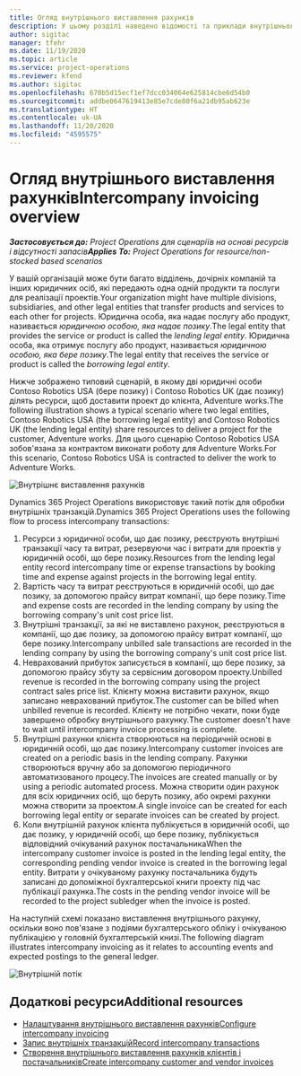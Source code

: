 ```yaml
---
title: Огляд внутрішнього виставлення рахунків
description: У цьому розділі наведено відомості та приклади внутрішнього виставлення рахунка-фактури для проектів.
author: sigitac
manager: tfehr
ms.date: 11/19/2020
ms.topic: article
ms.service: project-operations
ms.reviewer: kfend
ms.author: sigitac
ms.openlocfilehash: 670b5d15ecf1ef7dcc034064e625814cbe6d54b0
ms.sourcegitcommit: addbe0647619413e85e7cde80f6a21db95ab623e
ms.translationtype: HT
ms.contentlocale: uk-UA
ms.lasthandoff: 11/20/2020
ms.locfileid: "4595575"
---
```

# <a name="intercompany-invoicing-overview"></a><span data-ttu-id="d4a91-103">Огляд внутрішнього виставлення рахунків</span><span class="sxs-lookup"><span data-stu-id="d4a91-103">Intercompany invoicing overview</span></span>

<span data-ttu-id="d4a91-104">_**Застосовується до:** Project Operations для сценаріїв на основі ресурсів і відсутності запасів_</span><span class="sxs-lookup"><span data-stu-id="d4a91-104">_**Applies To:** Project Operations for resource/non-stocked based scenarios_</span></span>

<span data-ttu-id="d4a91-105">У вашій організацій може бути багато відділень, дочірніх компаній та інших юридичних осіб, які передають одна одній продукти та послуги для реалізації проектів.</span><span class="sxs-lookup"><span data-stu-id="d4a91-105">Your organization might have multiple divisions, subsidiaries, and other legal entities that transfer products and services to each other for projects.</span></span> <span data-ttu-id="d4a91-106">Юридична особа, яка надає послугу або продукт, називається *юридичною особою, яка надає позику*.</span><span class="sxs-lookup"><span data-stu-id="d4a91-106">The legal entity that provides the service or product is called the *lending legal entity*.</span></span> <span data-ttu-id="d4a91-107">Юридична особа, яка отримує послугу або продукт, називається *юридичною особою, яка бере позику*.</span><span class="sxs-lookup"><span data-stu-id="d4a91-107">The legal entity that receives the service or product is called the *borrowing legal entity*.</span></span>

<span data-ttu-id="d4a91-108">Нижче зображено типовий сценарій, в якому дві юридичні особи Contoso Robotics USA (бере позику) і Contoso Robotics UK (дає позику) ділять ресурси, щоб доставити проект до клієнта, Adventure works.</span><span class="sxs-lookup"><span data-stu-id="d4a91-108">The following illustration shows a typical scenario where two legal entities, Contoso Robotics USA (the borrowing legal entity) and Contoso Robotics UK (the lending legal entity) share resources to deliver a project for the customer, Adventure works.</span></span> <span data-ttu-id="d4a91-109">Для цього сценарію Contoso Robotics USA зобов'язана за контрактом виконати роботу для Adventure Works.</span><span class="sxs-lookup"><span data-stu-id="d4a91-109">For this scenario, Contoso Robotics USA is contracted to deliver the work to Adventure Works.</span></span>

![Внутрішнє виставлення рахунків](./media/IntercompanyScenario.png) 

<span data-ttu-id="d4a91-111">Dynamics 365 Project Operations використовує такий потік для обробки внутрішніх транзакцій.</span><span class="sxs-lookup"><span data-stu-id="d4a91-111">Dynamics 365 Project Operations uses the following flow to process intercompany transactions:</span></span>

1. <span data-ttu-id="d4a91-112">Ресурси з юридичної особи, що дає позику, реєструють внутрішні транзакції часу та витрат, резервуючи час і витрати для проектів у юридичній особі, що бере позику.</span><span class="sxs-lookup"><span data-stu-id="d4a91-112">Resources from the lending legal entity record intercompany time or expense transactions by booking time and expense against projects in the borrowing legal entity.</span></span>
2. <span data-ttu-id="d4a91-113">Вартість часу та витрат реєструються в юридичній особі, що дає позику, за допомогою прайсу витрат компанії, що бере позику.</span><span class="sxs-lookup"><span data-stu-id="d4a91-113">Time and expense costs are recorded in the lending company by using the borrowing company's unit cost price list.</span></span>
3. <span data-ttu-id="d4a91-114">Внутрішні транзакції, за які не виставлено рахунок, реєструються в компанії, що дає позику, за допомогою прайсу витрат компанії, що бере позику.</span><span class="sxs-lookup"><span data-stu-id="d4a91-114">Intercompany unbilled sale transactions are recorded in the lending company by using the borrowing company's unit cost price list.</span></span>
4. <span data-ttu-id="d4a91-115">Неврахований прибуток записується в компанії, що бере позику, за допомогою прайсу збуту за сервісним договором проекту.</span><span class="sxs-lookup"><span data-stu-id="d4a91-115">Unbilled revenue is recorded in the borrowing company using the project contract sales price list.</span></span> <span data-ttu-id="d4a91-116">Клієнту можна виставити рахунок, якщо записано неврахований прибуток.</span><span class="sxs-lookup"><span data-stu-id="d4a91-116">The customer can be billed when unbilled revenue is recorded.</span></span> <span data-ttu-id="d4a91-117">Клієнту не потрібно чекати, поки буде завершено обробку внутрішнього рахунку.</span><span class="sxs-lookup"><span data-stu-id="d4a91-117">The customer doesn't have to wait until intercompany invoice processing is complete.</span></span>
5. <span data-ttu-id="d4a91-118">Внутрішні рахунки клієнта створюються на періодичній основі в юридичній особі, що дає позику.</span><span class="sxs-lookup"><span data-stu-id="d4a91-118">Intercompany customer invoices are created on a periodic basis in the lending company.</span></span> <span data-ttu-id="d4a91-119">Рахунки створюються вручну або за допомогою періодичного автоматизованого процесу.</span><span class="sxs-lookup"><span data-stu-id="d4a91-119">The invoices are created manually or by using a periodic automated process.</span></span> <span data-ttu-id="d4a91-120">Можна створити один рахунок для всіх юридичних осіб, що беруть позику, або окремі рахунки можна створити за проектом.</span><span class="sxs-lookup"><span data-stu-id="d4a91-120">A single invoice can be created for each borrowing legal entity or separate invoices can be created by project.</span></span>
6. <span data-ttu-id="d4a91-121">Коли внутрішній рахунок клієнта публікується в юридичній особі, що дає позику, у юридичній особі, що бере позику, публікується відповідний очікуваний рахунок постачальника</span><span class="sxs-lookup"><span data-stu-id="d4a91-121">When the intercompany customer invoice is posted in the lending legal entity, the corresponding pending vendor invoice is created in the borrowing legal entity.</span></span> <span data-ttu-id="d4a91-122">Витрати у очікуваному рахунку постачальника будуть записані до допоміжної бухгалтерської книги проекту під час публікації рахунка.</span><span class="sxs-lookup"><span data-stu-id="d4a91-122">The costs in the pending vendor invoice will be recorded to the project subledger when the invoice is posted.</span></span>

<span data-ttu-id="d4a91-123">На наступній схемі показано виставлення внутрішнього рахунку, оскільки воно пов'язане з подіями бухгалтерського обліку і очікуваною публікацією у головній бухгалтерській книзі.</span><span class="sxs-lookup"><span data-stu-id="d4a91-123">The following diagram illustrates intercompany invoicing as it relates to accounting events and expected postings to the general ledger.</span></span>

![Внутрішній потік](./media/IntercompanyFlow.png)

## <a name="additional-resources"></a><span data-ttu-id="d4a91-125">Додаткові ресурси</span><span class="sxs-lookup"><span data-stu-id="d4a91-125">Additional resources</span></span>

- [<span data-ttu-id="d4a91-126">Налаштування внутрішнього виставлення рахунків</span><span class="sxs-lookup"><span data-stu-id="d4a91-126">Configure intercompany invoicing</span></span>](configure-intercompany-invoicing.md)
- [<span data-ttu-id="d4a91-127">Запис внутрішніх транзакцій</span><span class="sxs-lookup"><span data-stu-id="d4a91-127">Record intercompany transactions</span></span>](create-intercompany-transactions.md)
- [<span data-ttu-id="d4a91-128">Створення внутрішнього виставлення рахунків клієнтів і постачальників</span><span class="sxs-lookup"><span data-stu-id="d4a91-128">Create intercompany customer and vendor invoices</span></span>](create-intercompany-customer-vendor-invoices.md)
